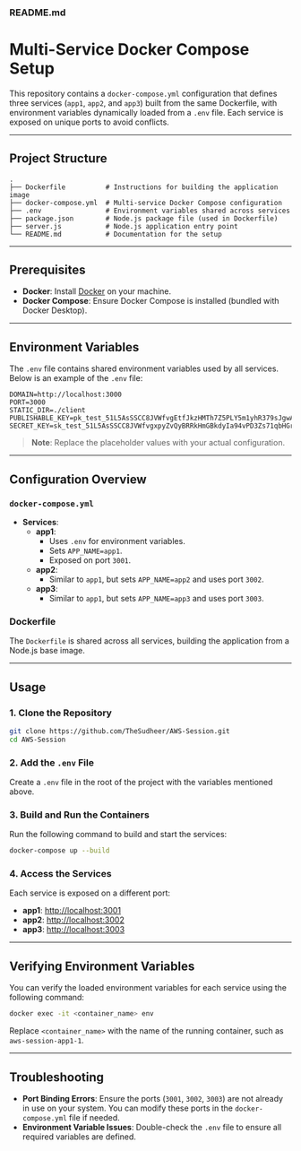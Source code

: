 ### README.md

# Multi-Service Docker Compose Setup

This repository contains a `docker-compose.yml` configuration that defines three services (`app1`, `app2`, and `app3`) built from the same Dockerfile, with environment variables dynamically loaded from a `.env` file. Each service is exposed on unique ports to avoid conflicts.

---

## Project Structure

```
.
├── Dockerfile          # Instructions for building the application image
├── docker-compose.yml  # Multi-service Docker Compose configuration
├── .env                # Environment variables shared across services
├── package.json        # Node.js package file (used in Dockerfile)
├── server.js           # Node.js application entry point
└── README.md           # Documentation for the setup
```

---

## Prerequisites

- **Docker**: Install [Docker](https://www.docker.com/get-started) on your machine.
- **Docker Compose**: Ensure Docker Compose is installed (bundled with Docker Desktop).

---

## Environment Variables

The `.env` file contains shared environment variables used by all services. Below is an example of the `.env` file:

```env
DOMAIN=http://localhost:3000
PORT=3000
STATIC_DIR=./client
PUBLISHABLE_KEY=pk_test_51L5AsSSCC8JVWfvgEtfJkzHMTh7Z5PLY5m1yhR379sJgwAVZEe13NaiG33wsHSyHnPJMjTNOosiPk6AeMI8q0ims0049IKffiu
SECRET_KEY=sk_test_51L5AsSSCC8JVWfvgxpyZvQyBRRkHmGBkdyIa94vPD3Zs71qbHGrnSPlrJOIWiR74fbcn1A85yESCFnrrp3aX0Oz900JaunHrhe
```

> **Note**: Replace the placeholder values with your actual configuration.

---

## Configuration Overview

### `docker-compose.yml`

- **Services**:
  - **app1**:
    - Uses `.env` for environment variables.
    - Sets `APP_NAME=app1`.
    - Exposed on port `3001`.
  - **app2**:
    - Similar to `app1`, but sets `APP_NAME=app2` and uses port `3002`.
  - **app3**:
    - Similar to `app1`, but sets `APP_NAME=app3` and uses port `3003`.

### Dockerfile

The `Dockerfile` is shared across all services, building the application from a Node.js base image.

---

## Usage

### 1. Clone the Repository

```bash
git clone https://github.com/TheSudheer/AWS-Session.git
cd AWS-Session
```

### 2. Add the `.env` File

Create a `.env` file in the root of the project with the variables mentioned above.

### 3. Build and Run the Containers

Run the following command to build and start the services:

```bash
docker-compose up --build
```

### 4. Access the Services

Each service is exposed on a different port:

- **app1**: [http://localhost:3001](http://localhost:3001)
- **app2**: [http://localhost:3002](http://localhost:3002)
- **app3**: [http://localhost:3003](http://localhost:3003)

---

## Verifying Environment Variables

You can verify the loaded environment variables for each service using the following command:

```bash
docker exec -it <container_name> env
```

Replace `<container_name>` with the name of the running container, such as `aws-session-app1-1`.

---

## Troubleshooting

- **Port Binding Errors**: Ensure the ports (`3001`, `3002`, `3003`) are not already in use on your system. You can modify these ports in the `docker-compose.yml` file if needed.
- **Environment Variable Issues**: Double-check the `.env` file to ensure all required variables are defined.


